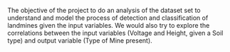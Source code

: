 The objective of the project to do an analysis of the dataset set to understand and model the process of detection and classification of landmines given the input variables. We would also try to explore the correlations between the input variables (Voltage and Height, given a Soil type) and output variable (Type of Mine present).